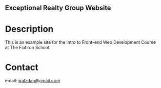 Exceptional Realty Group Website
---

# Description

 This is an example site for the Intro to Front-end Web Development Course at The Flatiron School.

# Contact

email: walzdan@gmail.com
